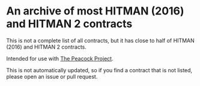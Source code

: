 # An archive of most HITMAN (2016) and HITMAN 2 contracts

This is not a complete list of all contracts, but it has close to half of HITMAN (2016) and HITMAN 2 contracts.

Intended for use with [The Peacock Project](https://github.com/thepeacockproject/Peacock).

This is not automatically updated, so if you find a contract that is not listed, please open an issue or pull request.
